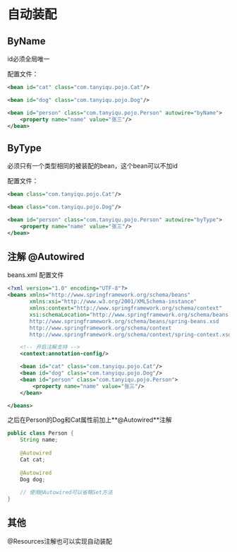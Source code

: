 # 自动装配

## ByName

id必须全局唯一

配置文件：

```xml
<bean id="cat" class="com.tanyiqu.pojo.Cat"/>

<bean id="dog" class="com.tanyiqu.pojo.Dog"/>

<bean id="person" class="com.tanyiqu.pojo.Person" autowire="byName">
    <property name="name" value="张三"/>
</bean>
```



## ByType

必须只有一个类型相同的被装配的bean，这个bean可以不加id

配置文件：

```xml
<bean class="com.tanyiqu.pojo.Cat"/>

<bean class="com.tanyiqu.pojo.Dog"/>

<bean id="person" class="com.tanyiqu.pojo.Person" autowire="byType">
    <property name="name" value="张三"/>
</bean>
```



## 注解 @Autowired

beans.xml 配置文件

```xml
<?xml version="1.0" encoding="UTF-8"?>
<beans xmlns="http://www.springframework.org/schema/beans"
       xmlns:xsi="http://www.w3.org/2001/XMLSchema-instance"
       xmlns:context="http://www.springframework.org/schema/context"
       xsi:schemaLocation="http://www.springframework.org/schema/beans
       http://www.springframework.org/schema/beans/spring-beans.xsd
       http://www.springframework.org/schema/context
       http://www.springframework.org/schema/context/spring-context.xsd">

    <!-- 开启注解支持 -->
    <context:annotation-config/>

    <bean id="cat" class="com.tanyiqu.pojo.Cat"/>
    <bean id="dog" class="com.tanyiqu.pojo.Dog"/>
    <bean id="person" class="com.tanyiqu.pojo.Person">
        <property name="name" value="张三"/>
    </bean>

</beans>
```

之后在Person的Dog和Cat属性前加上**@Autowired**注解

```java
public class Person {
    String name;
    
    @Autowired
    Cat cat;
    
    @Autowired
    Dog dog;
    
    // 使用@Autowired可以省略Set方法    
}
```



## 其他

@Resources注解也可以实现自动装配